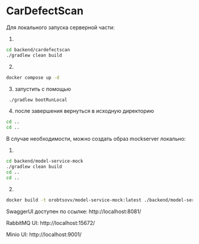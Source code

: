 # CarDefectScan

Для локального запуска серверной части:

1. 

```bash
cd backend/cardefectscan
./gradlew clean build
```

2. 

```bash
docker compose up -d
```

3. запустить с помощью

```bash
 ./gradlew bootRunLocal
```

4. после завершения вернуться в исходную директорию

```bash
cd ..
cd ..
```

В случае необходимости, можно создать образ mockserver локально:

1.

```bash
cd backend/model-service-mock
./gradlew clean build
cd ..
cd ..
```

2.

```bash
docker build -t orobtsovv/model-service-mock:latest ./backend/model-service-mock
```

SwaggerUI доступен по ссылке: http://localhost:8081/

RabbitMQ UI: http://localhost:15672/

Minio UI: http://localhost:9001/